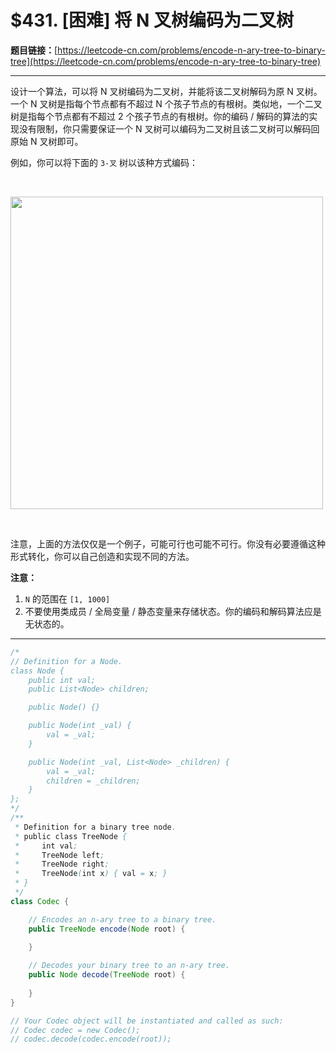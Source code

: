 # $431. [困难] 将 N 叉树编码为二叉树

**题目链接：**[https://leetcode-cn.com/problems/encode-n-ary-tree-to-binary-tree](https://leetcode-cn.com/problems/encode-n-ary-tree-to-binary-tree)

---

<div class="content__1Y2H">
 <div class="notranslate">
  <p>设计一个算法，可以将 N 叉树编码为二叉树，并能将该二叉树解码为原 N 叉树。一个 N 叉树是指每个节点都有不超过 N 个孩子节点的有根树。类似地，一个二叉树是指每个节点都有不超过 2 个孩子节点的有根树。你的编码 / 解码的算法的实现没有限制，你只需要保证一个 N 叉树可以编码为二叉树且该二叉树可以解码回原始 N 叉树即可。</p> 
  <p>例如，你可以将下面的 <code>3-叉</code> 树以该种方式编码：</p> 
  <p>&nbsp;</p> 
  <p><img style="width: 500px;" src="/uploads/2018/10/12/narytreebinarytreeexample.png"></p> 
  <p>&nbsp;</p> 
  <p>注意，上面的方法仅仅是一个例子，可能可行也可能不可行。你没有必要遵循这种形式转化，你可以自己创造和实现不同的方法。</p> 
  <p><strong>注意：</strong></p> 
  <ol> 
   <li><code>N</code>&nbsp;的范围在 <code>[1, 1000]</code></li> 
   <li>不要使用类成员 / 全局变量 / 静态变量来存储状态。你的编码和解码算法应是无状态的。</li> 
  </ol> 
 </div>
</div>

---

```java
/*
// Definition for a Node.
class Node {
    public int val;
    public List<Node> children;

    public Node() {}

    public Node(int _val) {
        val = _val;
    }

    public Node(int _val, List<Node> _children) {
        val = _val;
        children = _children;
    }
};
*/
/**
 * Definition for a binary tree node.
 * public class TreeNode {
 *     int val;
 *     TreeNode left;
 *     TreeNode right;
 *     TreeNode(int x) { val = x; }
 * }
 */
class Codec {

    // Encodes an n-ary tree to a binary tree.
    public TreeNode encode(Node root) {
        
    }

    // Decodes your binary tree to an n-ary tree.
    public Node decode(TreeNode root) {
        
    }
}

// Your Codec object will be instantiated and called as such:
// Codec codec = new Codec();
// codec.decode(codec.encode(root));
```